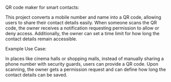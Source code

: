 QR code maker for smart contacts:




This project converts a mobile number and name into a QR code, allowing users to share their contact details easily. When someone scans the QR code, the owner receives a notification requesting permission to allow or deny access. Additionally, the owner can set a time limit for how long the contact details remain accessible.

Example Use Case:




In places like cinema halls or shopping malls, instead of manually sharing a phone number with security guards, users can provide a QR code. Upon scanning, the owner gets a permission request and can define how long the contact details can be saved.
